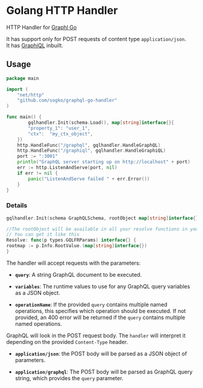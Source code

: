 # Golang HTTP Handler

HTTP Handler for [Graphl Go](https://github.com/chris-ramon/graphql-go)

It has support only for POST requests of content type `application/json`.  
It has [GraphiQL](https://github.com/graphql/graphiql) inbuilt.

## Usage

```go
package main

import (
	"net/http"
	"github.com/sogko/graphql-go-handler"
)

func main() {
        gqlhandler.Init(schema.Load(), map[string]interface{}{
		"property_1": "user_1",
		"ctx":  "my_ctx_object",
	})
	http.HandleFunc("/graphql", gqlhandler.HandleGraphQL)
	http.HandleFunc("/graphiql", gqlhandler.HandleGraphiQL)
	port := ":3001"
	println("GraphQL server starting up on http://localhost" + port)
	err := http.ListenAndServe(port, nil)
	if err != nil {
		panic("ListenAndServe failed " + err.Error())
	}
}
```

### Details

```go
gqlhandler.Init(schema GraphQLSchema, rootObject map[string]interface{})

//The rootObject will be available in all your resolve functions in your Schemas like this
// You can get it like this
Resolve: func(p types.GQLFRParams) interface{} {
rootmap := p.Info.RootValue.(map[string]interface{})
}
```

The handler will accept requests with
the parameters:

  * **`query`**: A string GraphQL document to be executed.

  * **`variables`**: The runtime values to use for any GraphQL query variables
    as a JSON object.

  * **`operationName`**: If the provided `query` contains multiple named
    operations, this specifies which operation should be executed. If not
    provided, an 400 error will be returned if the `query` contains multiple
    named operations.

GraphQL will look in the POST request body.
The `handler` will interpret it
depending on the provided `Content-Type` header.

  * **`application/json`**: the POST body will be parsed as a JSON
    object of parameters.

  * **`application/graphql`**: The POST body will be parsed as GraphQL
    query string, which provides the `query` parameter.
